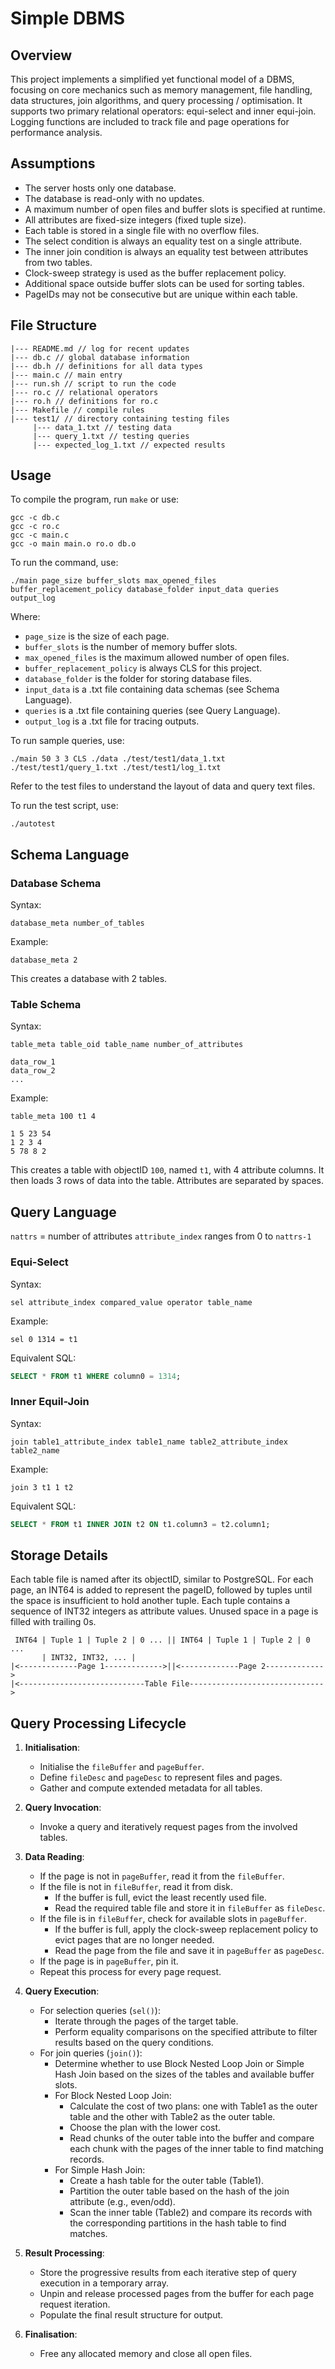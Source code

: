 # Simple DBMS

## Overview

This project implements a simplified yet functional model of a DBMS, focusing on core mechanics such as memory management, file handling, data structures, join algorithms, and query processing / optimisation. It supports two primary relational operators: equi-select and inner equi-join. Logging functions are included to track file and page operations for performance analysis.

## Assumptions

- The server hosts only one database.
- The database is read-only with no updates.
- A maximum number of open files and buffer slots is specified at runtime.
- All attributes are fixed-size integers (fixed tuple size).
- Each table is stored in a single file with no overflow files.
- The select condition is always an equality test on a single attribute.
- The inner join condition is always an equality test between attributes from two tables.
- Clock-sweep strategy is used as the buffer replacement policy. 
- Additional space outside buffer slots can be used for sorting tables.
- PageIDs may not be consecutive but are unique within each table.

## File Structure

```
|--- README.md // log for recent updates
|--- db.c // global database information
|--- db.h // definitions for all data types
|--- main.c // main entry
|--- run.sh // script to run the code
|--- ro.c // relational operators
|--- ro.h // definitions for ro.c
|--- Makefile // compile rules
|--- test1/ // directory containing testing files
     |--- data_1.txt // testing data
     |--- query_1.txt // testing queries
     |--- expected_log_1.txt // expected results
```

## Usage

To compile the program, run `make` or use:
```shell
gcc -c db.c
gcc -c ro.c
gcc -c main.c
gcc -o main main.o ro.o db.o
```

To run the command, use:
```shell
./main page_size buffer_slots max_opened_files buffer_replacement_policy database_folder input_data queries output_log
```

Where:

- `page_size` is the size of each page.
- `buffer_slots` is the number of memory buffer slots.
- `max_opened_files` is the maximum allowed number of open files.
- `buffer_replacement_policy` is always CLS for this project.
- `database_folder` is the folder for storing database files.
- `input_data` is a .txt file containing data schemas (see Schema Language).
- `queries` is a .txt file containing queries (see Query Language).
- `output_log` is a .txt file for tracing outputs.

To run sample queries, use:
```shell
./main 50 3 3 CLS ./data ./test/test1/data_1.txt ./test/test1/query_1.txt ./test/test1/log_1.txt
```
Refer to the test files to understand the layout of data and query text files.

To run the test script, use:
```shell
./autotest
```

## Schema Language

### Database Schema

Syntax:
```
database_meta number_of_tables
```

Example:
```
database_meta 2
```

This creates a database with 2 tables.

### Table Schema

Syntax:
```
table_meta table_oid table_name number_of_attributes

data_row_1
data_row_2
...
```

Example:
```
table_meta 100 t1 4 

1 5 23 54
1 2 3 4
5 78 8 2
```

This creates a table with objectID `100`, named `t1`, with 4 attribute columns. It then loads 3 rows of data into the table. Attributes are separated by spaces.


## Query Language

`nattrs` = number of attributes
`attribute_index` ranges from 0 to `nattrs-1`

### Equi-Select

Syntax:
```
sel attribute_index compared_value operator table_name
```

Example:
```
sel 0 1314 = t1
```

Equivalent SQL:
```sql
SELECT * FROM t1 WHERE column0 = 1314;
```

### Inner Equil-Join

Syntax:
```
join table1_attribute_index table1_name table2_attribute_index table2_name
```

Example:
```
join 3 t1 1 t2
```

Equivalent SQL:
```sql
SELECT * FROM t1 INNER JOIN t2 ON t1.column3 = t2.column1;
```

## Storage Details

Each table file is named after its objectID, similar to PostgreSQL. For each page, an INT64 is added to represent the pageID, followed by tuples until the space is insufficient to hold another tuple. Each tuple contains a sequence of INT32 integers as attribute values. Unused space in a page is filled with trailing 0s.

```
 INT64 | Tuple 1 | Tuple 2 | 0 ... || INT64 | Tuple 1 | Tuple 2 | 0 ...
       | INT32, INT32, ... |
|<-------------Page 1------------->||<-------------Page 2------------->
|<----------------------------Table File------------------------------>
```

## Query Processing Lifecycle

1. **Initialisation**:
   - Initialise the `fileBuffer` and `pageBuffer`.
   - Define `fileDesc` and `pageDesc` to represent files and pages.
   - Gather and compute extended metadata for all tables.

2. **Query Invocation**:
   - Invoke a query and iteratively request pages from the involved tables.

3. **Data Reading**:
   - If the page is not in `pageBuffer`, read it from the `fileBuffer`.
   - If the file is not in `fileBuffer`, read it from disk.
     - If the buffer is full, evict the least recently used file.
     - Read the required table file and store it in `fileBuffer` as `fileDesc`.
   - If the file is in `fileBuffer`, check for available slots in `pageBuffer`.
     - If the buffer is full, apply the clock-sweep replacement policy to evict pages that are no longer needed.
     - Read the page from the file and save it in `pageBuffer` as `pageDesc`.
   - If the page is in `pageBuffer`, pin it.
   - Repeat this process for every page request.

4. **Query Execution**:
   - For selection queries (`sel()`):
     - Iterate through the pages of the target table.
     - Perform equality comparisons on the specified attribute to filter results based on the query conditions.
   - For join queries (`join()`):
     - Determine whether to use Block Nested Loop Join or Simple Hash Join based on the sizes of the tables and available buffer slots.
     - For Block Nested Loop Join:
       - Calculate the cost of two plans: one with Table1 as the outer table and the other with Table2 as the outer table.
       - Choose the plan with the lower cost.
       - Read chunks of the outer table into the buffer and compare each chunk with the pages of the inner table to find matching records.
     - For Simple Hash Join:
       - Create a hash table for the outer table (Table1).
       - Partition the outer table based on the hash of the join attribute (e.g., even/odd).
       - Scan the inner table (Table2) and compare its records with the corresponding partitions in the hash table to find matches.

5. **Result Processing**:
   - Store the progressive results from each iterative step of query execution in a temporary array.
   - Unpin and release processed pages from the buffer for each page request iteration.
   - Populate the final result structure for output.

6. **Finalisation**:
   - Free any allocated memory and close all open files.